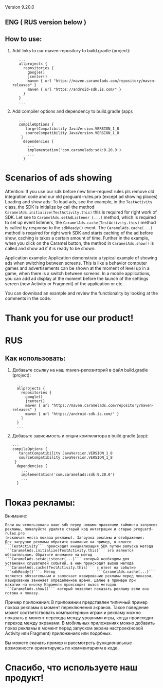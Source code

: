 Version 9.20.0
## ENG ( RUS version below )
## How to use:
1. Add links to our maven-repository to build.gradle (project):

          ...
          allprojects {
            repositories {
              google()
              jcenter()
              maven { url "https://maven.caramelads.com/repository/maven-releases" }
              maven { url "https://android-sdk.is.com/" }              
            }
          }
          ...


2. Add compiler options and dependency to build.gradle (app):

          ...
          compileOptions {
             targetCompatibility JavaVersion.VERSION_1_8
             sourceCompatibility JavaVersion.VERSION_1_8
           }
            dependencies {
              ...
              implementation('com.caramelads:sdk:9.20.0')
              ...
            }

# Scenarios of ads showing
Attention:
    If you use our sdk before new time-request rules pls remove old integration code and our old proguard-rules.pro (except ad showing places)
    Loading and show ads:
    To load ads, see the example, in the ```TestActivity``` class, the SDK is initialize by call the method ```CaramelAds.initialize(TestActivity.this)``` this is     required for right work of SDK. Let see to ```CaramelAds.setAdListener (...)``` method, which is required to set up event listeners, the  ```CaramelAds.cache(TestActivity.this)``` method is called by response to the ```sdkReady()``` event. The ```CaramelAds.cache(...)``` method is required for    right work SDK and starts caching of the ad before show, caching is takes a certain amount of time. Further in the example, when you click on the Caramel  button, the method in ```CaramelAds.show()``` is called and show ad if it is ready to be shown.

Application example:
    Application demonstrate a typical example of showing ads when switching between screens. This is like a behavior computer games and advertisements can be         shown at the moment of level up in a game, when there is a switch between screens. In a mobile applications, you can add ad display at the moment before the       launch of the settings screen (new Activity or Fragment) of the application or etc.

You can download an example and review the functionality by looking at the comments in the code.

# Thank you for use our product!

# RUS
## Как использовать:

1.	Добавьте ссылку на наш maven-репозиторий в файл build.gradle (project):

          ...
          allprojects {
            repositories {
              google()
              jcenter()
              maven { url "https://maven.caramelads.com/repository/maven-releases" }
              maven { url "https://android-sdk.is.com/" }
            }
          }
          ...

2.	Добавьте зависимость и опции компилятора в build.gradle (app):

        ...
        compileOptions {
           targetCompatibility JavaVersion.VERSION_1_8
           sourceCompatibility JavaVersion.VERSION_1_8
         }
          dependencies {
            ...
            implementation('com.caramelads:sdk:9.20.0')
            ...
          }

# Показ рекламы:

Внимание:

    Если вы использовали наше sdk перед новыми правилами тайминга запросов рекламы, пожалуйста удалите старый код интеграции и старые proguard-rules.pro
    (исключая места показа рекламы). Загрузка рекламы и отображение:
    Для загрузки рекламы обратите внимание на пример, в классе ```TestActivity``` происходит инициализация SDK путем запуска метода
    ```CaramelAds.initialize(TestActivity.this)``` это является обязательным. Обратите внимание на метод ```CaramelAds.setAdListener(...)``` который необходим для     установки слушателей событий, в нем происходит вызов метода ```CaramelAds.cache(TestActivity.this)``` в ответ на событие ```sdkReady()```. Метод                   ```CaramelAds.cache(...)``` является обязательным и запускает кэширование рекламы перед показом, кэширование занимает определенное время. Далее в примере при     нажатии на кнопку Карамели происходит вызов методов ```CaramelAds.show()``` который позволит показать рекламу если она готова к показу.
    
Пример приложения:
    В приложении представлен типичный пример показа рекламы в момент переключения экранов. Такое поведение может соответствовать компьютерным играм и рекламу    можно показать в момент перехода между уровнями игры, когда происходит переход между экранами. В мобильных приложениях можно добавить показ рекламы в момент перед запуском экрана настроек(новой Activity или Fragment) приложениях или подобных.

Вы можете скачать пример и рассмотреть функциональные возможности ориентируясь по комментариям в коде.

# Спасибо, что используете наш продукт!
